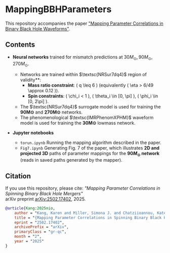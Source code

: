 # MappingBBHParameters
This repository accompanies the paper ["Mapping Parameter Correlations in Binary Black Hole Waveforms"](https://arxiv.org/abs/2502.17402). 


## **Contents**
- **Neural networks** trained for mismatch predictions at $30M_\odot, 90M_\odot, 270M_\odot$.
  - Networks are trained within $\textsc{NRSur7dq4}$ region of validity**:
    - **Mass ratio constraint**: \( q \leq 6 \) (equivalently \( \eta > 6/49 \approx 0.12 \)).
    - **Spin constraints**: \( \chi_i < 1 \), \( \theta_i \in [0, \pi] \), \( \phi_i \in [0, 2\pi] \).
  - The $\textsc{NRSur7dq4}$ surrogate model is used for training the **90M⊙** and **270M⊙** networks.
  - The phenomenological $\textsc{IMRPhenomXPHM}$ waveform model is used for training the **30M⊙** lowmass network. 
    
- **Jupyter notebooks**  
  - `torun.ipynb` Running the mapping algorithm described in the paper.  
  - `Fig7.ipynb` Generating Fig. 7 of the paper, which illustrates **2D and projected 3D** paths of parameter mappings for the **$90M_\odot$ network** (reads in saved paths generated by the mapper).


## **Citation**
If you use this repository, please cite:
*"Mapping Parameter Correlations in Spinning Binary Black Hole Mergers"*  
arXiv preprint [arXiv:2502.17402](https://arxiv.org/abs/2502.17402), 2025.

```bibtex
@article{Kang:2025nio,
    author = "Kang, Karen and Miller, Simona J. and Chatziioannou, Katerina and Ferguson, Deborah",
    title = "{Mapping Parameter Correlations in Spinning Binary Black Hole Mergers}",
    eprint = "2502.17402",
    archivePrefix = "arXiv",
    primaryClass = "gr-qc",
    month = "2",
    year = "2025"
}
